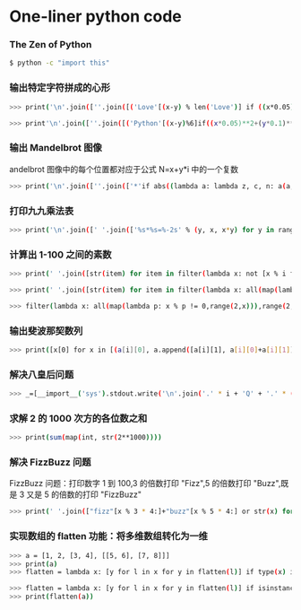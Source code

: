 # One-liner python code

### The Zen of Python
```bash
$ python -c "import this"
```

### 输出特定字符拼成的心形
```bash
>>> print('\n'.join([''.join([('Love'[(x-y) % len('Love')] if ((x*0.05)**2+(y*0.1)**2-1)**3-(x*0.05)**2*(y*0.1)**3 <= 0 else ' ') for x in range(-30, 30)]) for y in range(30, -30, -1)]))

>>> print'\n'.join([''.join([('Python'[(x-y)%6]if((x*0.05)**2+(y*0.1)**2-1)**3-(x*0.05)**2*(y*0.1)**3<=0 else' ')for x in range(-30,30)])for y in range(15,-15,-1)])
```

### 输出 Mandelbrot 图像
andelbrot 图像中的每个位置都对应于公式 N=x+y*i 中的一个复数
```bash
>>> print('\n'.join([''.join(['*'if abs((lambda a: lambda z, c, n: a(a, z, c, n))(lambda s, z, c, n: z if n == 0 else s(s, z*z+c, c, n-1))(0, 0.02*x+0.05j*y, 40)) < 2 else ' ' for x in range(-80, 20)]) for y in range(-20, 20)]))
```

### 打印九九乘法表
```bash
>>> print('\n'.join([' '.join(['%s*%s=%-2s' % (y, x, x*y) for y in range(1, x+1)]) for x in range(1, 10)]))
```

### 计算出 1-100 之间的素数
```bash
>>> print(' '.join([str(item) for item in filter(lambda x: not [x % i for i in range(2, x) if x % i == 0], range(2, 101))]))

>>> print(' '.join([str(item) for item in filter(lambda x: all(map(lambda p: x % p != 0, range(2, x))), range(2, 101))]))

>>> filter(lambda x: all(map(lambda p: x % p != 0,range(2,x))),range(2,n))
```

### 输出斐波那契数列
```bash
>>> print([x[0] for x in [(a[i][0], a.append([a[i][1], a[i][0]+a[i][1]])) for a in ([[1, 1]], ) for i in range(30)]])
```

### 解决八皇后问题
```bash
>>> _=[__import__('sys').stdout.write('\n'.join('.' * i + 'Q' + '.' * (8-i-1) for i in vec) + "\n========\n") for vec in __import__('itertools').permutations(range(8)) if 8 == len(set(vec[i]+i for i in range(8))) == len(set(vec[i]-i for i in range(8)))]
```

### 求解 2 的 1000 次方的各位数之和
```bash
>>> print(sum(map(int, str(2**1000))))
```

### 解决 FizzBuzz 问题
FizzBuzz 问题：打印数字 1 到 100,3 的倍数打印 "Fizz",5 的倍数打印 "Buzz",既是 3 又是 5 的倍数的打印 "FizzBuzz"
```bash
>>> print(' '.join(["fizz"[x % 3 * 4:]+"buzz"[x % 5 * 4:] or str(x) for x in range(1, 101)]))
```

### 实现数组的 flatten 功能：将多维数组转化为一维
```bash
>>> a = [1, 2, [3, 4], [[5, 6], [7, 8]]]
>>> print(a)
>>> flatten = lambda x: [y for l in x for y in flatten(l)] if type(x) is list else [x]

>>> flatten = lambda x: [y for l in x for y in flatten(l)] if isinstance(x,list) else [x]
>>> print(flatten(a))
```
